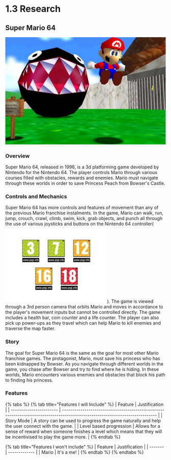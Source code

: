 # 1.3 Research

## Super Mario 64

![A screenshot of Super Mario 64](<../.gitbook/assets/image (2) (1).png>)

### Overview

Super Mario 64, released in 1996, is a 3d platforming game developed by Nintendo for the Nintendo 64. The player controls Mario through various courses filled with obstacles, rewards and enemies. Mario must navigate through these worlds in order to save Princess Peach from Bowser's Castle.

### Controls and Mechanics

Super Mario 64 has more controls and features of movement than any of the previous Mario franchise instalments. In the game, Mario can walk, run, jump, crouch, crawl, climb, swim, kick, grab objects, and punch all through the use of various joysticks and buttons on the Nintendo 64 controller(<img src="../.gitbook/assets/image (1).png" alt="" data-size="line">). The game is viewed through a 3rd person camera that orbits Mario and moves in accordance to the player's movement inputs but cannot be controlled directly. The game includes a health bar, coin counter and a life counter. The player can also pick up power-ups as they travel which can help Mario to kill enemies and traverse the map faster.

### Story

The goal for Super Mario 64 is the same as the goal for most other Mario franchise games. The protagonist, Mario, must save his princess who has been kidnapped by Bowser. As you navigate through different worlds in the game, you chase after Bowser and try to find where he is hiding. In these worlds, Mario encounters various enemies and obstacles that block his path to finding his princess.

### Features

{% tabs %}
{% tab title="Features I will Include" %}
| Feature                 | Justification                                                                                                                |
| ----------------------- | ---------------------------------------------------------------------------------------------------------------------------- |
| Story Mode              | A story can be used to progress the game naturally and help the user connect with the game.                                  |
| Level based progression | Allows for a sense of reward when someone finishes a level which means that they will be incentivised to play the game more. |
{% endtab %}

{% tab title="Features I won't include" %}
| Feature | Justification |
| ------- | ------------- |
| Mario   | It's a me!    |
{% endtab %}
{% endtabs %}
